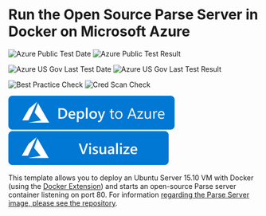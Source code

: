 # Run the Open Source Parse Server in Docker on Microsoft Azure

![Azure Public Test Date](https://azurequickstartsservice.blob.core.windows.net/badges/docker-parse/PublicLastTestDate.svg)
![Azure Public Test Result](https://azurequickstartsservice.blob.core.windows.net/badges/docker-parse/PublicDeployment.svg)

![Azure US Gov Last Test Date](https://azurequickstartsservice.blob.core.windows.net/badges/docker-parse/FairfaxLastTestDate.svg)
![Azure US Gov Last Test Result](https://azurequickstartsservice.blob.core.windows.net/badges/docker-parse/FairfaxDeployment.svg)

![Best Practice Check](https://azurequickstartsservice.blob.core.windows.net/badges/docker-parse/BestPracticeResult.svg)
![Cred Scan Check](https://azurequickstartsservice.blob.core.windows.net/badges/docker-parse/CredScanResult.svg)

[![Deploy To Azure](https://raw.githubusercontent.com/Azure/azure-quickstart-templates/master/1-CONTRIBUTION-GUIDE/images/deploytoazure.svg?sanitize=true)](https://portal.azure.com/#create/Microsoft.Template/uri/https%3A%2F%2Fraw.githubusercontent.com%2FAzure%2Fazure-quickstart-templates%2Fmaster%2Fdocker-parse%2Fazuredeploy.json)  [![Visualize](https://raw.githubusercontent.com/Azure/azure-quickstart-templates/master/1-CONTRIBUTION-GUIDE/images/visualizebutton.svg?sanitize=true)](http://armviz.io/#/?load=https%3A%2F%2Fraw.githubusercontent.com%2FAzure%2Fazure-quickstart-templates%2Fmaster%2Fdocker-parse%2Fazuredeploy.json)
	

This template allows you to deploy an Ubuntu Server 15.10 VM with Docker (using the [Docker Extension](https://github.com/Azure/azure-docker-extension))
and starts an open-source Parse server container listening on port 80. For information [regarding the Parse Server image, please see the repository](https://github.com/felixrieseberg/parse-docker).



